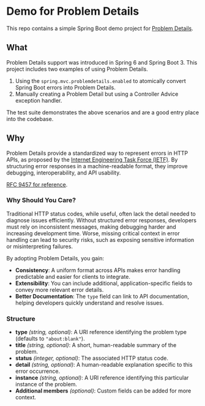 # Demo for Problem Details

This repo contains a simple Spring Boot demo project
for [Problem Details](https://docs.spring.io/spring-framework/reference/web/webmvc/mvc-ann-rest-exceptions.html).

## What

Problem Details support was introduced in Spring 6 and Spring Boot 3.
This project includes two examples of using Problem Details.

1. Using the `spring.mvc.problemdetails.enabled` to atomically convert Spring Boot errors into Problem Details.
2. Manually creating a Problem Detail but using a Controller Advice exception handler.

The test suite demonstrates the above scenarios and are a good entry place into the codebase.

## Why

Problem Details provide a standardized way to represent errors in HTTP APIs, as proposed by
the [Internet Engineering Task Force (IETF)](https://www.ietf.org/about/introduction/). By structuring error responses
in a machine-readable format, they improve debugging, interoperability, and API usability.

[RFC 9457 for reference](https://datatracker.ietf.org/doc/html/rfc9457).

### Why Should You Care?

Traditional HTTP status codes, while useful, often lack the detail needed to diagnose issues efficiently. Without
structured error responses, developers must rely on inconsistent messages, making debugging harder and increasing
development time. Worse, missing critical context in error handling can lead to security risks, such as exposing
sensitive information or misinterpreting failures.

By adopting Problem Details, you gain:

- **Consistency**: A uniform format across APIs makes error handling predictable and easier for clients to integrate.
- **Extensibility**: You can include additional, application-specific fields to convey more relevant error details.
- **Better Documentation**: The `type` field can link to API documentation, helping developers quickly understand and
  resolve issues.

### Structure

* **type** *(string, optional)*: A URI reference identifying the problem type (defaults to `"about:blank"`).
* **title** *(string, optional)*: A short, human-readable summary of the problem.
* **status** *(integer, optional)*: The associated HTTP status code.
* **detail** *(string, optional)*: A human-readable explanation specific to this error occurrence.
* **instance** *(string, optional)*: A URI reference identifying this particular instance of the problem.
* **Additional members** *(optional)*: Custom fields can be added for more context.  

